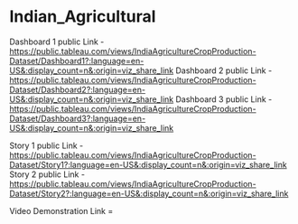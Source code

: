 # Indian_Agricultural


Dashboard 1 public Link - https://public.tableau.com/views/IndiaAgricultureCropProduction-Dataset/Dashboard1?:language=en-US&:display_count=n&:origin=viz_share_link
Dashboard 2 public Link - https://public.tableau.com/views/IndiaAgricultureCropProduction-Dataset/Dashboard2?:language=en-US&:display_count=n&:origin=viz_share_link
Dashboard 3 public Link - https://public.tableau.com/views/IndiaAgricultureCropProduction-Dataset/Dashboard3?:language=en-US&:display_count=n&:origin=viz_share_link

Story 1 public Link - https://public.tableau.com/views/IndiaAgricultureCropProduction-Dataset/Story1?:language=en-US&:display_count=n&:origin=viz_share_link
Story 2 public Link - https://public.tableau.com/views/IndiaAgricultureCropProduction-Dataset/Story2?:language=en-US&:display_count=n&:origin=viz_share_link

Video Demonstration Link = 
